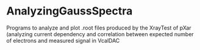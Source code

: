 # AnalyzingGaussSpectra
Programs to analyze and plot .root files produced by the XrayTest of pXar (analyzing current dependency and correlation between expected number of electrons and measured signal in VcalDAC
